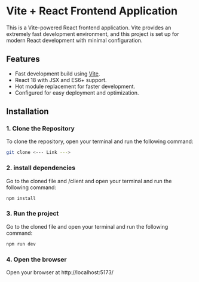 # Vite + React Frontend Application

This is a Vite-powered React frontend application. Vite provides an extremely fast development environment, and this project is set up for modern React development with minimal configuration.

## Features
- Fast development build using [Vite](https://vitejs.dev/).
- React 18 with JSX and ES6+ support.
- Hot module replacement for faster development.
- Configured for easy deployment and optimization.

## Installation

### 1. Clone the Repository
To clone the repository, open your terminal and run the following command:

```bash
git clone <--- Link --->
```
### 2. install dependencies
Go to the cloned file and /client and open your terminal and run the following command:

```bash
npm install
```

### 3. Run the project
Go to the cloned file and open your terminal and run the following command:

```bash
npm run dev
```

### 4. Open the browser
Open your browser at http://localhost:5173/


